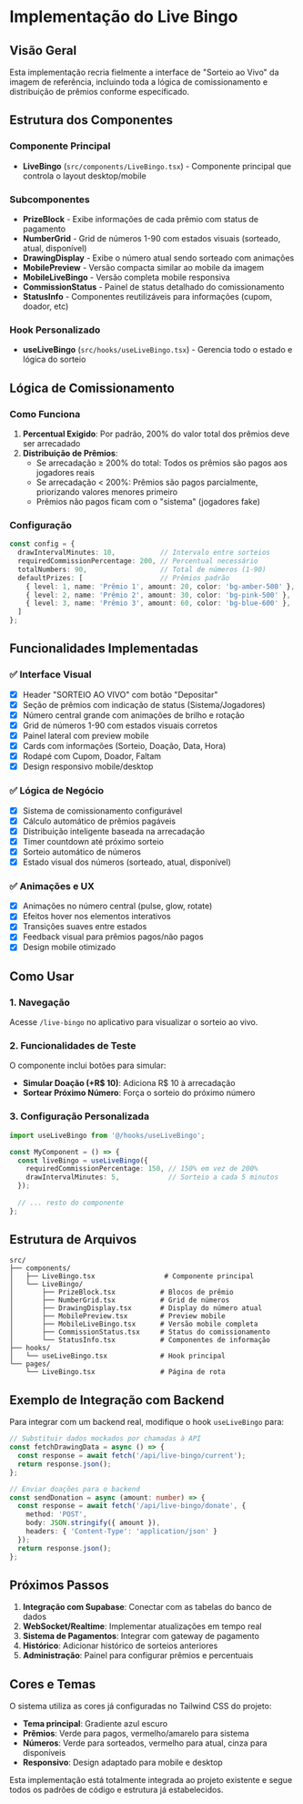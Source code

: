 # Implementação do Live Bingo

## Visão Geral

Esta implementação recria fielmente a interface de "Sorteio ao Vivo" da imagem de referência, incluindo toda a lógica de comissionamento e distribuição de prêmios conforme especificado.

## Estrutura dos Componentes

### Componente Principal
- **LiveBingo** (`src/components/LiveBingo.tsx`) - Componente principal que controla o layout desktop/mobile

### Subcomponentes
- **PrizeBlock** - Exibe informações de cada prêmio com status de pagamento
- **NumberGrid** - Grid de números 1-90 com estados visuais (sorteado, atual, disponível)
- **DrawingDisplay** - Exibe o número atual sendo sorteado com animações
- **MobilePreview** - Versão compacta similar ao mobile da imagem
- **MobileLiveBingo** - Versão completa mobile responsiva
- **CommissionStatus** - Painel de status detalhado do comissionamento
- **StatusInfo** - Componentes reutilizáveis para informações (cupom, doador, etc)

### Hook Personalizado
- **useLiveBingo** (`src/hooks/useLiveBingo.tsx`) - Gerencia todo o estado e lógica do sorteio

## Lógica de Comissionamento

### Como Funciona
1. **Percentual Exigido**: Por padrão, 200% do valor total dos prêmios deve ser arrecadado
2. **Distribuição de Prêmios**:
   - Se arrecadação ≥ 200% do total: Todos os prêmios são pagos aos jogadores reais
   - Se arrecadação < 200%: Prêmios são pagos parcialmente, priorizando valores menores primeiro
   - Prêmios não pagos ficam com o "sistema" (jogadores fake)

### Configuração
```typescript
const config = {
  drawIntervalMinutes: 10,           // Intervalo entre sorteios
  requiredCommissionPercentage: 200, // Percentual necessário
  totalNumbers: 90,                  // Total de números (1-90)
  defaultPrizes: [                   // Prêmios padrão
    { level: 1, name: 'Prêmio 1', amount: 20, color: 'bg-amber-500' },
    { level: 2, name: 'Prêmio 2', amount: 30, color: 'bg-pink-500' },
    { level: 3, name: 'Prêmio 3', amount: 60, color: 'bg-blue-600' },
  ]
};
```

## Funcionalidades Implementadas

### ✅ Interface Visual
- [x] Header "SORTEIO AO VIVO" com botão "Depositar"
- [x] Seção de prêmios com indicação de status (Sistema/Jogadores)
- [x] Número central grande com animações de brilho e rotação
- [x] Grid de números 1-90 com estados visuais corretos
- [x] Painel lateral com preview mobile
- [x] Cards com informações (Sorteio, Doação, Data, Hora)
- [x] Rodapé com Cupom, Doador, Faltam
- [x] Design responsivo mobile/desktop

### ✅ Lógica de Negócio
- [x] Sistema de comissionamento configurável
- [x] Cálculo automático de prêmios pagáveis
- [x] Distribuição inteligente baseada na arrecadação
- [x] Timer countdown até próximo sorteio
- [x] Sorteio automático de números
- [x] Estado visual dos números (sorteado, atual, disponível)

### ✅ Animações e UX
- [x] Animações no número central (pulse, glow, rotate)
- [x] Efeitos hover nos elementos interativos
- [x] Transições suaves entre estados
- [x] Feedback visual para prêmios pagos/não pagos
- [x] Design mobile otimizado

## Como Usar

### 1. Navegação
Acesse `/live-bingo` no aplicativo para visualizar o sorteio ao vivo.

### 2. Funcionalidades de Teste
O componente inclui botões para simular:
- **Simular Doação (+R$ 10)**: Adiciona R$ 10 à arrecadação
- **Sortear Próximo Número**: Força o sorteio do próximo número

### 3. Configuração Personalizada
```typescript
import useLiveBingo from '@/hooks/useLiveBingo';

const MyComponent = () => {
  const liveBingo = useLiveBingo({
    requiredCommissionPercentage: 150, // 150% em vez de 200%
    drawIntervalMinutes: 5,            // Sorteio a cada 5 minutos
  });
  
  // ... resto do componente
};
```

## Estrutura de Arquivos

```
src/
├── components/
│   ├── LiveBingo.tsx                 # Componente principal
│   └── LiveBingo/
│       ├── PrizeBlock.tsx           # Blocos de prêmio
│       ├── NumberGrid.tsx           # Grid de números
│       ├── DrawingDisplay.tsx       # Display do número atual
│       ├── MobilePreview.tsx        # Preview mobile
│       ├── MobileLiveBingo.tsx      # Versão mobile completa
│       ├── CommissionStatus.tsx     # Status do comissionamento
│       └── StatusInfo.tsx           # Componentes de informação
├── hooks/
│   └── useLiveBingo.tsx             # Hook principal
└── pages/
    └── LiveBingo.tsx                # Página de rota
```

## Exemplo de Integração com Backend

Para integrar com um backend real, modifique o hook `useLiveBingo` para:

```typescript
// Substituir dados mockados por chamadas à API
const fetchDrawingData = async () => {
  const response = await fetch('/api/live-bingo/current');
  return response.json();
};

// Enviar doações para o backend
const sendDonation = async (amount: number) => {
  const response = await fetch('/api/live-bingo/donate', {
    method: 'POST',
    body: JSON.stringify({ amount }),
    headers: { 'Content-Type': 'application/json' }
  });
  return response.json();
};
```

## Próximos Passos

1. **Integração com Supabase**: Conectar com as tabelas do banco de dados
2. **WebSocket/Realtime**: Implementar atualizações em tempo real
3. **Sistema de Pagamentos**: Integrar com gateway de pagamento
4. **Histórico**: Adicionar histórico de sorteios anteriores
5. **Administração**: Painel para configurar prêmios e percentuais

## Cores e Temas

O sistema utiliza as cores já configuradas no Tailwind CSS do projeto:
- **Tema principal**: Gradiente azul escuro
- **Prêmios**: Verde para pagos, vermelho/amarelo para sistema
- **Números**: Verde para sorteados, vermelho para atual, cinza para disponíveis
- **Responsivo**: Design adaptado para mobile e desktop

Esta implementação está totalmente integrada ao projeto existente e segue todos os padrões de código e estrutura já estabelecidos.
